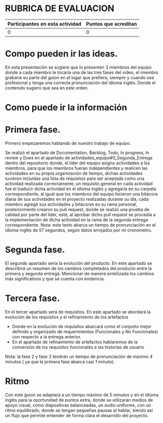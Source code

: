 # RUBRICA DE EVALUACION

Participantes en esta actividad | Puntos que acreditan
------------------------------- | --------------------
0 | 0

# Compo pueden ir las ideas.
En esta presentación se sugiere que lo presenten 3 miembros del equipo donde a cada miembro le tocaría una de las tres fases del video, el miembro grabaría su parte del guion en el lugar que prefiera, siempre y cuando sea profesional y tenga una correcta pronunciación del idioma inglés.
Donde el contenido sugiero que sea en este orden.
# Como puede ir la información

# Primera fase.
Primero empezaremos hablando de nuestro trabajo de equipo.

Se realizó el apartado de Documentation, Backlog, Todo, In progress, In review  y Does en el apartado de actividades_equipo#0_Segunda_Entrega dentro del repositorio donde, el líder del equipo asigno actividades a los miembros, para que los miembros fueran independientes y realicen las actividades en su propia organización de tiempo, dichas actividades tuvieron incluidas una lista de requisitos para ser aceptada como una actividad realizada correctamente, un requisito general en cada actividad  fue el traducir dicha actividad en el idioma inglés y agregarla en su carpeta correspondiente, al igual que los miembros del equipo hicieron una bitácora diaria de sus actividades en el proyecto realizadas durante su día, cada miembro agregó sus actividades y bitácoras es su rama personal, posteriormente crearon su pull request, donde se realizó una prueba de calidad por parte del líder, esté, al aprobar dicho pull request se procedía a la implementación de dicha actividad en la rama de la segunda entrega correspondiente. 
Nota: este texto abarca un tiempo de pronunciación en el idioma inglés de 57 segundos, según datos arrojados por mi cronometro.
# Segunda fase.
El segundo apartado sería la evolución del producto.
En este apartado se describirá un resumen de los cambios completados del producto entre la primera y segunda entrega. Mencionar de manera sintetizada los cambios más significativos y que se cuenta con evidencia.
# Tercera fase.
En el tercer apartado será de requisitos.
En este apartado se abordará la evolución de los requisitos y el refinamiento de los artefactos 
-	 Donde en la evolución de requisitos abarcará como el conjunto mejor definido y organizado de requerimientos (Funcionales y No Funcionales) con respecto a la entrega anterior.
- 	En el apartado de refinamiento de artefactos hablaremos de la conversión de los requisitos funcionales a las historias de usuario

Nota: la fase 2 y fase 3 tendrán un tiempo de pronunciación de máximo 4 minutos ( ya que la primera fase abarca casi 1 minuto).
# Ritmo 
Con este guion se adaptará a un tiempo máximo de 5 minutos y en el idioma inglés para la oportunidad de puntos extra, donde se utilizarán medios de apoyo visual, como diapositivas balanceadas, un audio uniforme, con un ritmo equilibrado, donde se tengan pequeñas pausas al hablar, siendo así un flujo que permite entender de forma clara el desarrollo del proyecto.


